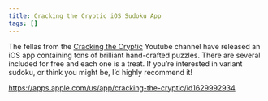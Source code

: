 ```yaml
---
title: Cracking the Cryptic iOS Sudoku App
tags: []
---
```

The fellas from the [Cracking the Cryptic](https://www.youtube.com/watch?v=hAyZ9K2EBF0) Youtube channel have released an iOS app containing tons of brilliant hand-crafted puzzles. There are several included for free and each one is a treat. If you’re interested in variant sudoku, or think you might be, I’d highly recommend it!

<https://apps.apple.com/us/app/cracking-the-cryptic/id1629992934>
